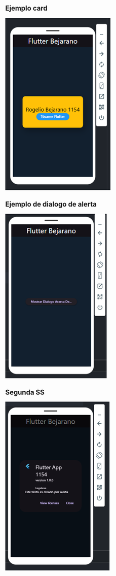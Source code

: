 

## Ejemplo card
![La Tarjeta](wwww.png)
## Ejemplo de dialogo de alerta
![El Dialogo](Dialogo.png)
## Segunda SS
![El DialogoR](DialogoR.png)








